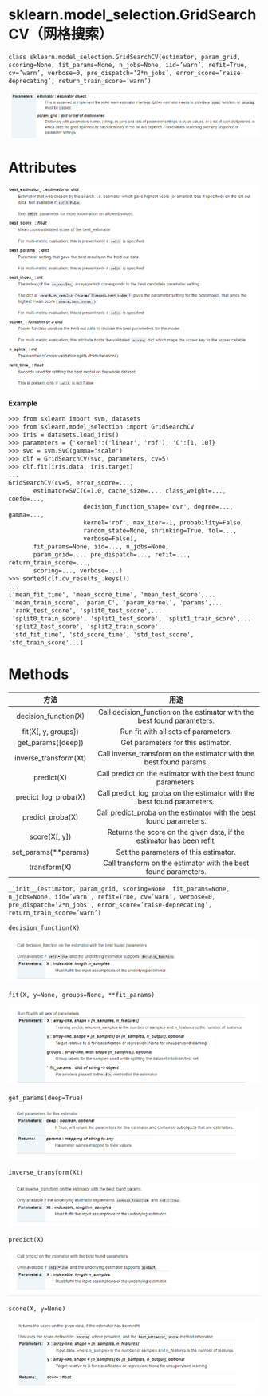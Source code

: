 # sklearn.model_selection.GridSearchCV（网格搜索）
```
class sklearn.model_selection.GridSearchCV(estimator, param_grid, scoring=None, fit_params=None, n_jobs=None, iid=’warn’, refit=True, cv=’warn’, verbose=0, pre_dispatch=‘2*n_jobs’, error_score=’raise-deprecating’, return_train_score=’warn’)
```
![12](https://github.com/Pythonboy/Image/blob/master/SK/12.jpg?raw=true)

# Attributes
![3](https://github.com/Pythonboy/Image/blob/master/SK/13.jpg?raw=true)

**Example**
```
>>> from sklearn import svm, datasets
>>> from sklearn.model_selection import GridSearchCV
>>> iris = datasets.load_iris()
>>> parameters = {'kernel':('linear', 'rbf'), 'C':[1, 10]}
>>> svc = svm.SVC(gamma="scale")
>>> clf = GridSearchCV(svc, parameters, cv=5)
>>> clf.fit(iris.data, iris.target)
...                             
GridSearchCV(cv=5, error_score=...,
       estimator=SVC(C=1.0, cache_size=..., class_weight=..., coef0=...,
                     decision_function_shape='ovr', degree=..., gamma=...,
                     kernel='rbf', max_iter=-1, probability=False,
                     random_state=None, shrinking=True, tol=...,
                     verbose=False),
       fit_params=None, iid=..., n_jobs=None,
       param_grid=..., pre_dispatch=..., refit=..., return_train_score=...,
       scoring=..., verbose=...)
>>> sorted(clf.cv_results_.keys())
...                             
['mean_fit_time', 'mean_score_time', 'mean_test_score',...
 'mean_train_score', 'param_C', 'param_kernel', 'params',...
 'rank_test_score', 'split0_test_score',...
 'split0_train_score', 'split1_test_score', 'split1_train_score',...
 'split2_test_score', 'split2_train_score',...
 'std_fit_time', 'std_score_time', 'std_test_score', 'std_train_score'...]
```

# Methods
|方法|用途|
|:-:|:-:|
|decision_function(X)	|Call decision_function on the estimator with the best found parameters.|
|fit(X[, y, groups])|	Run fit with all sets of parameters.|
|get_params([deep])|	Get parameters for this estimator.|
|inverse_transform(Xt)|	Call inverse_transform on the estimator with the best found params.|
|predict(X)|	Call predict on the estimator with the best found parameters.|
|predict_log_proba(X)	|Call predict_log_proba on the estimator with the best found parameters.|
|predict_proba(X)	|Call predict_proba on the estimator with the best found parameters.|
|score(X[, y])|	Returns the score on the given data, if the estimator has been refit.|
|set_params(**params)	|Set the parameters of this estimator.|
|transform(X)	|Call transform on the estimator with the best found parameters.|

```
__init__(estimator, param_grid, scoring=None, fit_params=None, n_jobs=None, iid=’warn’, refit=True, cv=’warn’, verbose=0, pre_dispatch=‘2*n_jobs’, error_score=’raise-deprecating’, return_train_score=’warn’)
```

```
decision_function(X)
```
![14](https://github.com/Pythonboy/Image/blob/master/SK/14.jpg?raw=true)

```
fit(X, y=None, groups=None, **fit_params)
```
![15](https://github.com/Pythonboy/Image/blob/master/SK/15.jpg?raw=true)

```
get_params(deep=True)
```
![16](https://github.com/Pythonboy/Image/blob/master/SK/16.jpg?raw=true)


```
inverse_transform(Xt)
```
![17](https://github.com/Pythonboy/Image/blob/master/SK/17.jpg?raw=true)

```
predict(X)
```
![18](https://github.com/Pythonboy/Image/blob/master/SK/18.jpg?raw=true)

```
score(X, y=None)
```
![19](https://github.com/Pythonboy/Image/blob/master/SK/19.jpg?raw=true)
